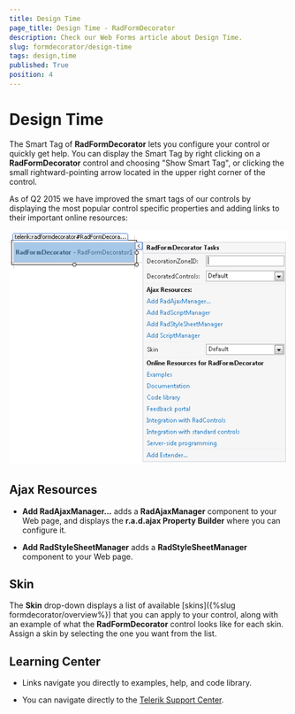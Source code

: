 ```yaml
---
title: Design Time
page_title: Design Time - RadFormDecorator
description: Check our Web Forms article about Design Time.
slug: formdecorator/design-time
tags: design,time
published: True
position: 4
---
```


# Design Time

The Smart Tag of **RadFormDecorator** lets you configure your control or quickly get help. You can display the	Smart Tag by right clicking on a **RadFormDecorator** control and choosing "Show Smart Tag", or clicking the small rightward-pointing arrow located in the upper right corner of the control.

As of Q2 2015 we have improved the smart tags of our controls by displaying the most popular control specific properties and adding links to their important online resources:

![formdecorator-smart-tag](images/formdecorator-smart-tag.png)

## Ajax Resources

* **Add RadAjaxManager...** adds a **RadAjaxManager** component to your Web page, and displays the **r.a.d.ajax Property Builder** where you can configure it.

* **Add RadStyleSheetManager** adds a **RadStyleSheetManager** component to your Web page.

## Skin

The **Skin** drop-down displays a list of available [skins]({%slug formdecorator/overview%}) that you can apply to your control, along with an example of what the **RadFormDecorator** control looks like for each skin. Assign a skin by selecting the one you want from the list.

## Learning Center

* Links navigate you directly to examples, help, and code library.

* You can navigate directly to the [Telerik Support Center](https://www.telerik.com/support/home.aspx).
